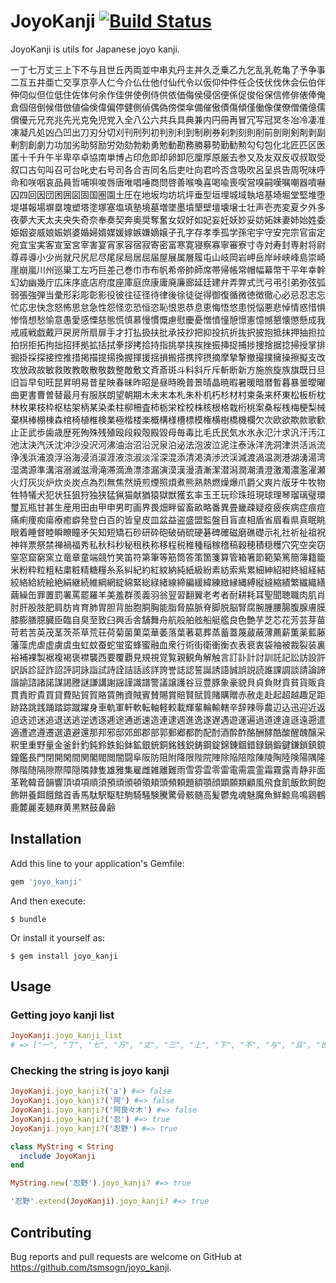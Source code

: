 # JoyoKanji [![Build Status](https://travis-ci.org/tsmsogn/joyo_kanji.svg?branch=master)](https://travis-ci.org/tsmsogn/joyo_kanji)

JoyoKanji is utils for Japanese joyo kanji.

一丁七万丈三上下不与且世丘丙両並中串丸丹主丼久乏乗乙九乞乱乳乾亀了予争事二互五井亜亡交享京亭人仁今介仏仕他付仙代令以仮仰仲件任企伎伏伐休会伝伯伴伸伺似但位低住佐体何余作佳併使例侍供依価侮侯侵侶便係促俊俗保信修俳俵俸俺倉個倍倒候借倣値倫倹偉偏停健側偵偶偽傍傑傘備催傲債傷傾僅働像僕僚僧儀億儒償優元兄充兆先光克免児党入全八公六共兵具典兼内円冊再冒冗写冠冥冬冶冷凄准凍凝凡処凶凸凹出刀刃分切刈刊刑列初判別利到制刷券刹刺刻則削前剖剛剣剤剥副剰割創劇力功加劣助努励労効劾勃勅勇勉動勘務勝募勢勤勧勲勾匂包化北匠匹区医匿十千升午半卑卒卓協南単博占印危即却卵卸厄厘厚原厳去参又及友双反収叔取受叙口古句叫召可台叱史右号司各合吉同名后吏吐向君吟否含吸吹呂呈呉告周呪味呼命和咲咽哀品員哲哺唄唆唇唐唯唱唾商問啓善喉喚喜喝喩喪喫営嗅嗣嘆嘱嘲器噴嚇囚四回因団困囲図固国圏園土圧在地坂均坊坑坪垂型垣埋城域執培基埼堀堂堅堆堕堤堪報場塀塁塊塑塔塗塚塞塩填塾境墓増墜墨墳墾壁壇壊壌士壮声壱売変夏夕外多夜夢大天太夫央失奇奈奉奏契奔奥奨奪奮女奴好如妃妄妊妖妙妥妨妬妹妻姉始姓委姫姻姿威娘娠娯婆婚婦婿媒媛嫁嫉嫌嫡嬢子孔字存孝季孤学孫宅宇守安完宗官宙定宛宜宝実客宣室宮宰害宴宵家容宿寂寄密富寒寛寝察寡寧審寮寸寺対寿封専射将尉尊尋導小少尚就尺尻尼尽尾尿局居屈届屋展属層履屯山岐岡岩岬岳岸峠峡峰島崇崎崖崩嵐川州巡巣工左巧巨差己巻巾市布帆希帝帥師席帯帰帳常帽幅幕幣干平年幸幹幻幼幽幾庁広床序底店府度座庫庭庶康庸廃廉廊延廷建弁弄弊式弐弓弔引弟弥弦弧弱張強弾当彙形彩彫彰影役彼往征径待律後徐徒従得御復循微徳徴徹心必忌忍志忘忙応忠快念怒怖思怠急性怨怪恋恐恒恣恥恨恩恭息恵悔悟悠患悦悩悪悲悼情惑惜惧惨惰想愁愉意愚愛感慄慈態慌慎慕慢慣慨慮慰慶憂憎憤憧憩憬憲憶憾懇懐懲懸成我戒戚戦戯戴戸戻房所扇扉手才打払扱扶批承技抄把抑投抗折抜択披抱抵抹押抽担拉拍拐拒拓拘拙招拝拠拡括拭拳拶拷拾持指挑挙挟挨挫振挿捉捕捗捜捨据捻掃授掌排掘掛採探接控推措掲描提揚換握揮援揺損搬搭携搾摂摘摩摯撃撤撮撲擁操擦擬支改攻放政故敏救敗教敢散敬数整敵敷文斉斎斑斗料斜斤斥斬断新方施旅旋族旗既日旦旧旨早旬旺昆昇明易昔星映春昧昨昭是昼時晩普景晴晶暁暇暑暖暗暦暫暮暴曇曖曜曲更書曹曽替最月有服朕朗望朝期木未末本札朱朴机朽杉材村束条来杯東松板析枕林枚果枝枠枢枯架柄某染柔柱柳柵査柿栃栄栓校株核根格栽桁桃案桑桜桟梅梗梨械棄棋棒棚棟森棺椅植椎検業極楷楼楽概構様槽標模権横樹橋機欄欠次欧欲欺款歌歓止正武歩歯歳歴死殉殊残殖殴段殺殻殿毀母毎毒比毛氏民気水氷永氾汁求汎汗汚江池汰決汽沃沈沖沙没沢河沸油治沼沿況泉泊泌法泡波泣泥注泰泳洋洗洞津洪活派流浄浅浜浦浪浮浴海浸消涙涯液涼淑淡淫深混添清渇済渉渋渓減渡渦温測港湖湧湯湾湿満源準溝溶溺滅滋滑滝滞滴漁漂漆漏演漠漢漫漬漸潔潜潟潤潮潰澄激濁濃濫濯瀬火灯灰災炉炊炎炭点為烈無焦然焼煎煙照煩煮熊熟熱燃燥爆爪爵父爽片版牙牛牧物牲特犠犬犯状狂狙狩独狭猛猟猫献猶猿獄獣獲玄率玉王玩珍珠班現球理琴瑠璃璧環璽瓦瓶甘甚生産用田由甲申男町画界畏畑畔留畜畝略番異畳畿疎疑疫疲疾病症痕痘痛痢痩痴瘍療癒癖発登白百的皆皇皮皿盆益盗盛盟監盤目盲直相盾省眉看県真眠眺眼着睡督睦瞬瞭瞳矛矢知短矯石砂研砕砲破硝硫硬碁碑確磁磨礁礎示礼社祈祉祖祝神祥票祭禁禅禍福秀私秋科秒秘租秩称移程税稚種稲稼稽稿穀穂積穏穫穴究空突窃窒窓窟窮窯立竜章童端競竹笑笛符第筆等筋筒答策箇箋算管箱箸節範築篤簡簿籍籠米粉粋粒粗粘粛粧精糖糧糸系糾紀約紅紋納純紙級紛素紡索紫累細紳紹紺終組経結絞絡給統絵絶絹継続維綱網綻綿緊総緑緒線締編緩緯練緻縁縄縛縦縫縮績繁繊織繕繭繰缶罪置罰署罵罷羅羊美羞群羨義羽翁翌習翻翼老考者耐耕耗耳聖聞聴職肉肌肖肘肝股肢肥肩肪肯育肺胃胆背胎胞胴胸能脂脅脇脈脊脚脱脳腎腐腕腫腰腸腹腺膚膜膝膨膳臆臓臣臨自臭至致臼興舌舎舗舞舟航般舶舷船艇艦良色艶芋芝芯花芳芸芽苗苛若苦英茂茎茨茶草荒荘荷菊菌菓菜華萎落葉著葛葬蒸蓄蓋蔑蔵蔽薄薦薪薫薬藍藤藩藻虎虐虚虜虞虫虹蚊蚕蛇蛍蛮蜂蜜融血衆行術街衛衝衡衣表衰衷袋袖被裁裂装裏裕補裸製裾複褐褒襟襲西要覆覇見規視覚覧親観角解触言訂訃計討訓託記訟訪設許訳訴診証詐詔評詞詠詣試詩詮詰話該詳誇誉誌認誓誕誘語誠誤説読誰課調談請論諦諧諭諮諸諾謀謁謄謎謙講謝謡謹識譜警議譲護谷豆豊豚象豪貌貝貞負財貢貧貨販貪貫責貯貴買貸費貼貿賀賂賃賄資賊賓賛賜賞賠賢賦質賭購贈赤赦走赴起超越趣足距跡路跳践踊踏踪蹴躍身車軌軍軒軟転軸軽較載輝輩輪輸轄辛辞辣辱農辺込迅迎近返迫迭述迷追退送逃逆透逐逓途通逝速造連逮週進逸遂遅遇遊運遍過道達違遜遠遡遣適遭遮遵遷選遺避還那邦邪邸郊郎郡部郭郵郷都酌配酎酒酔酢酪酬酵酷酸醒醜醸采釈里重野量金釜針釣鈍鈴鉄鉛鉢鉱銀銃銅銘銭鋭鋳鋼錠錦錬錮錯録鍋鍛鍵鎌鎖鎮鏡鐘鑑長門閉開閑間関閣閥閲闇闘阜阪防阻附降限陛院陣除陥陪陰陳陵陶陸険陽隅隆隊階随隔隙際障隠隣隷隻雄雅集雇雌雑離難雨雪雰雲零雷電需震霊霜霧露青静非面革靴韓音韻響頂頃項順須預頑頒頓領頬頭頻頼題額顎顔顕願類顧風飛食飢飯飲飼飽飾餅養餌餓館首香馬駄駅駆駐駒騎騒験騰驚骨骸髄高髪鬱鬼魂魅魔魚鮮鯨鳥鳴鶏鶴鹿麓麗麦麺麻黄黒黙鼓鼻齢

## Installation

Add this line to your application's Gemfile:

```ruby
gem 'joyo_kanji'
```

And then execute:

    $ bundle

Or install it yourself as:

    $ gem install joyo_kanji

## Usage

### Getting joyo kanji list

```ruby
JoyoKanji.joyo_kanji_list
# => ["一", "丁", "七", "万", "丈", "三", "上", "下", "不", "与", "且", "世", "丘", "丙", "両", "並", "中", "串", "丸", "丹", "主", "丼", "久", "乏", "乗", "乙", "九", "乞", "乱", "乳", "乾", "亀", "了", "予", "争", "事", "二", "互", "五", "井", "亜", "亡", "交", "享", "京", "亭", "人", "仁", "今", "介", "仏", "仕", "他", "付", "仙", "代", "令", "以", "仮", "仰", "仲", "件", "任", "企", "伎", "伏", "伐", "休", "会", "伝", "伯", "伴", "伸", "伺", "似", "但", "位", "低", "住", "佐", "体", "何", "余", "作", "佳", "併", "使", "例", "侍", "供", "依", "価", "侮", "侯", "侵", "侶", "便", "係", "促", "俊", "俗", "保", "信", "修", "俳", "俵", "俸", "俺", "倉", "個", "倍", "倒", "候", "借", "倣", "値", "倫", "倹", "偉", "偏", "停", "健", "側", "偵", "偶", "偽", "傍", "傑", "傘", "備", "催", "傲", "債", "傷", "傾", "僅", "働", "像", "僕", "僚", "僧", "儀", "億", "儒", "償", "優", "元", "兄", "充", "兆", "先", "光", "克", "免", "児", "党", "入", "全", "八", "公", "六", "共", "兵", "具", "典", "兼", "内", "円", "冊", "再", "冒", "冗", "写", "冠", "冥", "冬", "冶", "冷", "凄", "准", "凍", "凝", "凡", "処", "凶", "凸", "凹", "出", "刀", "刃", "分", "切", "刈", "刊", "刑", "列", "初", "判", "別", "利", "到", "制", "刷", "券", "刹", "刺", "刻", "則", "削", "前", "剖", "剛", "剣", "剤", "剥", "副", "剰", "割", "創", "劇", "力", "功", "加", "劣", "助", "努", "励", "労", "効", "劾", "勃", "勅", "勇", "勉", "動", "勘", "務", "勝", "募", "勢", "勤", "勧", "勲", "勾", "匂", "包", "化", "北", "匠", "匹", "区", "医", "匿", "十", "千", "升", "午", "半", "卑", "卒", "卓", "協", "南", "単", "博", "占", "印", "危", "即", "却", "卵", "卸", "厄", "厘", "厚", "原", "厳", "去", "参", "又", "及", "友", "双", "反", "収", "叔", "取", "受", "叙", "口", "古", "句", "叫", "召", "可", "台", "叱", "史", "右", "号", "司", "各", "合", "吉", "同", "名", "后", "吏", "吐", "向", "君", "吟", "否", "含", "吸", "吹", "呂", "呈", "呉", "告", "周", "呪", "味", "呼", "命", "和", "咲", "咽", "哀", "品", "員", "哲", "哺", "唄", "唆", "唇", "唐", "唯", "唱", "唾", "商", "問", "啓", "善", "喉", "喚", "喜", "喝", "喩", "喪", "喫", "営", "嗅", "嗣", "嘆", "嘱", "嘲", "器", "噴", "嚇", "囚", "四", "回", "因", "団", "困", "囲", "図", "固", "国", "圏", "園", "土", "圧", "在", "地", "坂", "均", "坊", "坑", "坪", "垂", "型", "垣", "埋", "城", "域", "執", "培", "基", "埼", "堀", "堂", "堅", "堆", "堕", "堤", "堪", "報", "場", "塀", "塁", "塊", "塑", "塔", "塗", "塚", "塞", "塩", "填", "塾", "境", "墓", "増", "墜", "墨", "墳", "墾", "壁", "壇", "壊", "壌", "士", "壮", "声", "壱", "売", "変", "夏", "夕", "外", "多", "夜", "夢", "大", "天", "太", "夫", "央", "失", "奇", "奈", "奉", "奏", "契", "奔", "奥", "奨", "奪", "奮", "女", "奴", "好", "如", "妃", "妄", "妊", "妖", "妙", "妥", "妨", "妬", "妹", "妻", "姉", "始", "姓", "委", "姫", "姻", "姿", "威", "娘", "娠", "娯", "婆", "婚", "婦", "婿", "媒", "媛", "嫁", "嫉", "嫌", "嫡", "嬢", "子", "孔", "字", "存", "孝", "季", "孤", "学", "孫", "宅", "宇", "守", "安", "完", "宗", "官", "宙", "定", "宛", "宜", "宝", "実", "客", "宣", "室", "宮", "宰", "害", "宴", "宵", "家", "容", "宿", "寂", "寄", "密", "富", "寒", "寛", "寝", "察", "寡", "寧", "審", "寮", "寸", "寺", "対", "寿", "封", "専", "射", "将", "尉", "尊", "尋", "導", "小", "少", "尚", "就", "尺", "尻", "尼", "尽", "尾", "尿", "局", "居", "屈", "届", "屋", "展", "属", "層", "履", "屯", "山", "岐", "岡", "岩", "岬", "岳", "岸", "峠", "峡", "峰", "島", "崇", "崎", "崖", "崩", "嵐", "川", "州", "巡", "巣", "工", "左", "巧", "巨", "差", "己", "巻", "巾", "市", "布", "帆", "希", "帝", "帥", "師", "席", "帯", "帰", "帳", "常", "帽", "幅", "幕", "幣", "干", "平", "年", "幸", "幹", "幻", "幼", "幽", "幾", "庁", "広", "床", "序", "底", "店", "府", "度", "座", "庫", "庭", "庶", "康", "庸", "廃", "廉", "廊", "延", "廷", "建", "弁", "弄", "弊", "式", "弐", "弓", "弔", "引", "弟", "弥", "弦", "弧", "弱", "張", "強", "弾", "当", "彙", "形", "彩", "彫", "彰", "影", "役", "彼", "往", "征", "径", "待", "律", "後", "徐", "徒", "従", "得", "御", "復", "循", "微", "徳", "徴", "徹", "心", "必", "忌", "忍", "志", "忘", "忙", "応", "忠", "快", "念", "怒", "怖", "思", "怠", "急", "性", "怨", "怪", "恋", "恐", "恒", "恣", "恥", "恨", "恩", "恭", "息", "恵", "悔", "悟", "悠", "患", "悦", "悩", "悪", "悲", "悼", "情", "惑", "惜", "惧", "惨", "惰", "想", "愁", "愉", "意", "愚", "愛", "感", "慄", "慈", "態", "慌", "慎", "慕", "慢", "慣", "慨", "慮", "慰", "慶", "憂", "憎", "憤", "憧", "憩", "憬", "憲", "憶", "憾", "懇", "懐", "懲", "懸", "成", "我", "戒", "戚", "戦", "戯", "戴", "戸", "戻", "房", "所", "扇", "扉", "手", "才", "打", "払", "扱", "扶", "批", "承", "技", "抄", "把", "抑", "投", "抗", "折", "抜", "択", "披", "抱", "抵", "抹", "押", "抽", "担", "拉", "拍", "拐", "拒", "拓", "拘", "拙", "招", "拝", "拠", "拡", "括", "拭", "拳", "拶", "拷", "拾", "持", "指", "挑", "挙", "挟", "挨", "挫", "振", "挿", "捉", "捕", "捗", "捜", "捨", "据", "捻", "掃", "授", "掌", "排", "掘", "掛", "採", "探", "接", "控", "推", "措", "掲", "描", "提", "揚", "換", "握", "揮", "援", "揺", "損", "搬", "搭", "携", "搾", "摂", "摘", "摩", "摯", "撃", "撤", "撮", "撲", "擁", "操", "擦", "擬", "支", "改", "攻", "放", "政", "故", "敏", "救", "敗", "教", "敢", "散", "敬", "数", "整", "敵", "敷", "文", "斉", "斎", "斑", "斗", "料", "斜", "斤", "斥", "斬", "断", "新", "方", "施", "旅", "旋", "族", "旗", "既", "日", "旦", "旧", "旨", "早", "旬", "旺", "昆", "昇", "明", "易", "昔", "星", "映", "春", "昧", "昨", "昭", "是", "昼", "時", "晩", "普", "景", "晴", "晶", "暁", "暇", "暑", "暖", "暗", "暦", "暫", "暮", "暴", "曇", "曖", "曜", "曲", "更", "書", "曹", "曽", "替", "最", "月", "有", "服", "朕", "朗", "望", "朝", "期", "木", "未", "末", "本", "札", "朱", "朴", "机", "朽", "杉", "材", "村", "束", "条", "来", "杯", "東", "松", "板", "析", "枕", "林", "枚", "果", "枝", "枠", "枢", "枯", "架", "柄", "某", "染", "柔", "柱", "柳", "柵", "査", "柿", "栃", "栄", "栓", "校", "株", "核", "根", "格", "栽", "桁", "桃", "案", "桑", "桜", "桟", "梅", "梗", "梨", "械", "棄", "棋", "棒", "棚", "棟", "森", "棺", "椅", "植", "椎", "検", "業", "極", "楷", "楼", "楽", "概", "構", "様", "槽", "標", "模", "権", "横", "樹", "橋", "機", "欄", "欠", "次", "欧", "欲", "欺", "款", "歌", "歓", "止", "正", "武", "歩", "歯", "歳", "歴", "死", "殉", "殊", "残", "殖", "殴", "段", "殺", "殻", "殿", "毀", "母", "毎", "毒", "比", "毛", "氏", "民", "気", "水", "氷", "永", "氾", "汁", "求", "汎", "汗", "汚", "江", "池", "汰", "決", "汽", "沃", "沈", "沖", "沙", "没", "沢", "河", "沸", "油", "治", "沼", "沿", "況", "泉", "泊", "泌", "法", "泡", "波", "泣", "泥", "注", "泰", "泳", "洋", "洗", "洞", "津", "洪", "活", "派", "流", "浄", "浅", "浜", "浦", "浪", "浮", "浴", "海", "浸", "消", "涙", "涯", "液", "涼", "淑", "淡", "淫", "深", "混", "添", "清", "渇", "済", "渉", "渋", "渓", "減", "渡", "渦", "温", "測", "港", "湖", "湧", "湯", "湾", "湿", "満", "源", "準", "溝", "溶", "溺", "滅", "滋", "滑", "滝", "滞", "滴", "漁", "漂", "漆", "漏", "演", "漠", "漢", "漫", "漬", "漸", "潔", "潜", "潟", "潤", "潮", "潰", "澄", "激", "濁", "濃", "濫", "濯", "瀬", "火", "灯", "灰", "災", "炉", "炊", "炎", "炭", "点", "為", "烈", "無", "焦", "然", "焼", "煎", "煙", "照", "煩", "煮", "熊", "熟", "熱", "燃", "燥", "爆", "爪", "爵", "父", "爽", "片", "版", "牙", "牛", "牧", "物", "牲", "特", "犠", "犬", "犯", "状", "狂", "狙", "狩", "独", "狭", "猛", "猟", "猫", "献", "猶", "猿", "獄", "獣", "獲", "玄", "率", "玉", "王", "玩", "珍", "珠", "班", "現", "球", "理", "琴", "瑠", "璃", "璧", "環", "璽", "瓦", "瓶", "甘", "甚", "生", "産", "用", "田", "由", "甲", "申", "男", "町", "画", "界", "畏", "畑", "畔", "留", "畜", "畝", "略", "番", "異", "畳", "畿", "疎", "疑", "疫", "疲", "疾", "病", "症", "痕", "痘", "痛", "痢", "痩", "痴", "瘍", "療", "癒", "癖", "発", "登", "白", "百", "的", "皆", "皇", "皮", "皿", "盆", "益", "盗", "盛", "盟", "監", "盤", "目", "盲", "直", "相", "盾", "省", "眉", "看", "県", "真", "眠", "眺", "眼", "着", "睡", "督", "睦", "瞬", "瞭", "瞳", "矛", "矢", "知", "短", "矯", "石", "砂", "研", "砕", "砲", "破", "硝", "硫", "硬", "碁", "碑", "確", "磁", "磨", "礁", "礎", "示", "礼", "社", "祈", "祉", "祖", "祝", "神", "祥", "票", "祭", "禁", "禅", "禍", "福", "秀", "私", "秋", "科", "秒", "秘", "租", "秩", "称", "移", "程", "税", "稚", "種", "稲", "稼", "稽", "稿", "穀", "穂", "積", "穏", "穫", "穴", "究", "空", "突", "窃", "窒", "窓", "窟", "窮", "窯", "立", "竜", "章", "童", "端", "競", "竹", "笑", "笛", "符", "第", "筆", "等", "筋", "筒", "答", "策", "箇", "箋", "算", "管", "箱", "箸", "節", "範", "築", "篤", "簡", "簿", "籍", "籠", "米", "粉", "粋", "粒", "粗", "粘", "粛", "粧", "精", "糖", "糧", "糸", "系", "糾", "紀", "約", "紅", "紋", "納", "純", "紙", "級", "紛", "素", "紡", "索", "紫", "累", "細", "紳", "紹", "紺", "終", "組", "経", "結", "絞", "絡", "給", "統", "絵", "絶", "絹", "継", "続", "維", "綱", "網", "綻", "綿", "緊", "総", "緑", "緒", "線", "締", "編", "緩", "緯", "練", "緻", "縁", "縄", "縛", "縦", "縫", "縮", "績", "繁", "繊", "織", "繕", "繭", "繰", "缶", "罪", "置", "罰", "署", "罵", "罷", "羅", "羊", "美", "羞", "群", "羨", "義", "羽", "翁", "翌", "習", "翻", "翼", "老", "考", "者", "耐", "耕", "耗", "耳", "聖", "聞", "聴", "職", "肉", "肌", "肖", "肘", "肝", "股", "肢", "肥", "肩", "肪", "肯", "育", "肺", "胃", "胆", "背", "胎", "胞", "胴", "胸", "能", "脂", "脅", "脇", "脈", "脊", "脚", "脱", "脳", "腎", "腐", "腕", "腫", "腰", "腸", "腹", "腺", "膚", "膜", "膝", "膨", "膳", "臆", "臓", "臣", "臨", "自", "臭", "至", "致", "臼", "興", "舌", "舎", "舗", "舞", "舟", "航", "般", "舶", "舷", "船", "艇", "艦", "良", "色", "艶", "芋", "芝", "芯", "花", "芳", "芸", "芽", "苗", "苛", "若", "苦", "英", "茂", "茎", "茨", "茶", "草", "荒", "荘", "荷", "菊", "菌", "菓", "菜", "華", "萎", "落", "葉", "著", "葛", "葬", "蒸", "蓄", "蓋", "蔑", "蔵", "蔽", "薄", "薦", "薪", "薫", "薬", "藍", "藤", "藩", "藻", "虎", "虐", "虚", "虜", "虞", "虫", "虹", "蚊", "蚕", "蛇", "蛍", "蛮", "蜂", "蜜", "融", "血", "衆", "行", "術", "街", "衛", "衝", "衡", "衣", "表", "衰", "衷", "袋", "袖", "被", "裁", "裂", "装", "裏", "裕", "補", "裸", "製", "裾", "複", "褐", "褒", "襟", "襲", "西", "要", "覆", "覇", "見", "規", "視", "覚", "覧", "親", "観", "角", "解", "触", "言", "訂", "訃", "計", "討", "訓", "託", "記", "訟", "訪", "設", "許", "訳", "訴", "診", "証", "詐", "詔", "評", "詞", "詠", "詣", "試", "詩", "詮", "詰", "話", "該", "詳", "誇", "誉", "誌", "認", "誓", "誕", "誘", "語", "誠", "誤", "説", "読", "誰", "課", "調", "談", "請", "論", "諦", "諧", "諭", "諮", "諸", "諾", "謀", "謁", "謄", "謎", "謙", "講", "謝", "謡", "謹", "識", "譜", "警", "議", "譲", "護", "谷", "豆", "豊", "豚", "象", "豪", "貌", "貝", "貞", "負", "財", "貢", "貧", "貨", "販", "貪", "貫", "責", "貯", "貴", "買", "貸", "費", "貼", "貿", "賀", "賂", "賃", "賄", "資", "賊", "賓", "賛", "賜", "賞", "賠", "賢", "賦", "質", "賭", "購", "贈", "赤", "赦", "走", "赴", "起", "超", "越", "趣", "足", "距", "跡", "路", "跳", "践", "踊", "踏", "踪", "蹴", "躍", "身", "車", "軌", "軍", "軒", "軟", "転", "軸", "軽", "較", "載", "輝", "輩", "輪", "輸", "轄", "辛", "辞", "辣", "辱", "農", "辺", "込", "迅", "迎", "近", "返", "迫", "迭", "述", "迷", "追", "退", "送", "逃", "逆", "透", "逐", "逓", "途", "通", "逝", "速", "造", "連", "逮", "週", "進", "逸", "遂", "遅", "遇", "遊", "運", "遍", "過", "道", "達", "違", "遜", "遠", "遡", "遣", "適", "遭", "遮", "遵", "遷", "選", "遺", "避", "還", "那", "邦", "邪", "邸", "郊", "郎", "郡", "部", "郭", "郵", "郷", "都", "酌", "配", "酎", "酒", "酔", "酢", "酪", "酬", "酵", "酷", "酸", "醒", "醜", "醸", "采", "釈", "里", "重", "野", "量", "金", "釜", "針", "釣", "鈍", "鈴", "鉄", "鉛", "鉢", "鉱", "銀", "銃", "銅", "銘", "銭", "鋭", "鋳", "鋼", "錠", "錦", "錬", "錮", "錯", "録", "鍋", "鍛", "鍵", "鎌", "鎖", "鎮", "鏡", "鐘", "鑑", "長", "門", "閉", "開", "閑", "間", "関", "閣", "閥", "閲", "闇", "闘", "阜", "阪", "防", "阻", "附", "降", "限", "陛", "院", "陣", "除", "陥", "陪", "陰", "陳", "陵", "陶", "陸", "険", "陽", "隅", "隆", "隊", "階", "随", "隔", "隙", "際", "障", "隠", "隣", "隷", "隻", "雄", "雅", "集", "雇", "雌", "雑", "離", "難", "雨", "雪", "雰", "雲", "零", "雷", "電", "需", "震", "霊", "霜", "霧", "露", "青", "静", "非", "面", "革", "靴", "韓", "音", "韻", "響", "頂", "頃", "項", "順", "須", "預", "頑", "頒", "頓", "領", "頬", "頭", "頻", "頼", "題", "額", "顎", "顔", "顕", "願", "類", "顧", "風", "飛", "食", "飢", "飯", "飲", "飼", "飽", "飾", "餅", "養", "餌", "餓", "館", "首", "香", "馬", "駄", "駅", "駆", "駐", "駒", "騎", "騒", "験", "騰", "驚", "骨", "骸", "髄", "高", "髪", "鬱", "鬼", "魂", "魅", "魔", "魚", "鮮", "鯨", "鳥", "鳴", "鶏", "鶴", "鹿", "麓", "麗", "麦", "麺", "麻", "黄", "黒", "黙", "鼓", "鼻", "齢"]
```

### Checking the string is joyo kanji

```ruby
JoyoKanji.joyo_kanji?('a') #=> false
JoyoKanji.joyo_kanji?('阿') #=> false
JoyoKanji.joyo_kanji?('阿良々木') #=> false
JoyoKanji.joyo_kanji?('忍') #=> true
JoyoKanji.joyo_kanji?('忍野') #=> true
```

```ruby
class MyString < String
  include JoyoKanji
end

MyString.new('忍野').joyo_kanji? #=> true
```

```ruby
'忍野'.extend(JoyoKanji).joyo_kanji? #=> true
```

## Contributing

Bug reports and pull requests are welcome on GitHub at https://github.com/tsmsogn/joyo_kanji.
